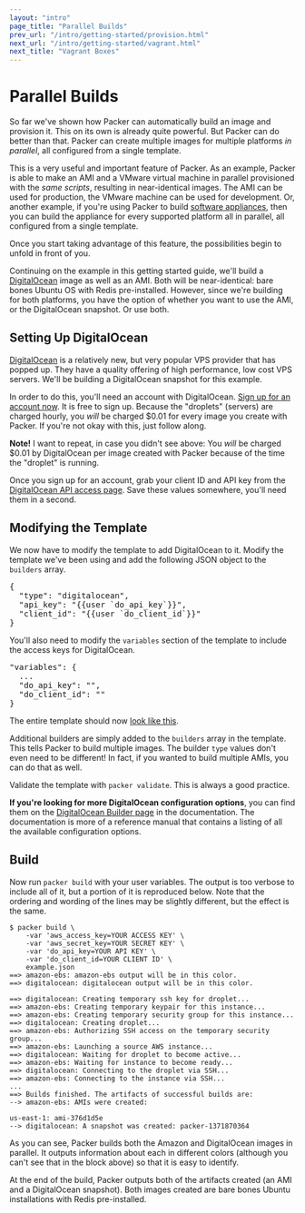 ```yaml
---
layout: "intro"
page_title: "Parallel Builds"
prev_url: "/intro/getting-started/provision.html"
next_url: "/intro/getting-started/vagrant.html"
next_title: "Vagrant Boxes"
---
```


# Parallel Builds

So far we've shown how Packer can automatically build an image and provision it.
This on its own is already quite powerful. But Packer can do better than that.
Packer can create multiple images for multiple platforms _in parallel_, all
configured from a single template.

This is a very useful and important feature of Packer. As an example,
Packer is able to make an AMI and a VMware virtual machine
in parallel provisioned with the _same scripts_, resulting in near-identical
images. The AMI can be used for production, the VMware machine can be used
for development. Or, another example, if you're using Packer to build
[software appliances](http://en.wikipedia.org/wiki/Software_appliance),
then you can build the appliance for every supported platform all in
parallel, all configured from a single template.

Once you start taking advantage of this feature, the possibilities begin
to unfold in front of you.

Continuing on the example in this getting started guide, we'll build
a [DigitalOcean](http://www.digitalocean.com) image as well as an AMI. Both
will be near-identical: bare bones Ubuntu OS with Redis pre-installed.
However, since we're building for both platforms, you have the option of
whether you want to use the AMI, or the DigitalOcean snapshot. Or use both.

## Setting Up DigitalOcean

[DigitalOcean](https://www.digitalocean.com/) is a relatively new, but
very popular VPS provider that has popped up. They have a quality offering
of high performance, low cost VPS servers. We'll be building a DigitalOcean
snapshot for this example.

In order to do this, you'll need an account with DigitalOcean.
[Sign up for an account now](https://www.digitalocean.com/). It is free
to sign up. Because the "droplets" (servers) are charged hourly, you
_will_ be charged $0.01 for every image you create with Packer. If
you're not okay with this, just follow along.

<div class="alert alert-block alert-warn">
<strong>Note!</strong> I want to repeat, in case you didn't see above:
You <em>will</em> be charged $0.01 by DigitalOcean per image created with Packer
because of the time the "droplet" is running.
</div>

Once you sign up for an account, grab your client ID and API key from
the [DigitalOcean API access page](https://www.digitalocean.com/api_access).
Save these values somewhere, you'll need them in a second.

## Modifying the Template

We now have to modify the template to add DigitalOcean to it. Modify the
template we've been using and add the following JSON object to the `builders`
array.

<pre class="prettyprint">
{
  "type": "digitalocean",
  "api_key": "{{user `do_api_key`}}",
  "client_id": "{{user `do_client_id`}}"
}
</pre>

You'll also need to modify the `variables` section of the template
to include the access keys for DigitalOcean.

<pre>
"variables": {
  ...
  "do_api_key": "",
  "do_client_id": ""
}
</pre>

The entire template should now [look like this](https://gist.github.com/pearkes/cc5f8505eee5403a43a6).

Additional builders are simply added to the `builders` array in the template.
This tells Packer to build multiple images. The builder `type` values don't
even need to be different! In fact, if you wanted to build multiple AMIs,
you can do that as well.

Validate the template with `packer validate`. This is always a good practice.

<div class="alert alert-block alert-info">
<strong>If you're looking for more DigitalOcean configuration options</strong>,
you can find them on the <a href="/docs/builders/digitalocean.html">DigitalOcean
Builder page</a> in the documentation. The documentation is more of a reference
manual that contains a listing of all the available configuration options.
</div>

## Build

Now run `packer build` with your user variables. The output is too verbose to include
all of it, but a portion of it is reproduced below. Note that the ordering
and wording of the lines may be slightly different, but the effect is the
same.

```
$ packer build \
    -var 'aws_access_key=YOUR ACCESS KEY' \
    -var 'aws_secret_key=YOUR SECRET KEY' \
    -var 'do_api_key=YOUR API KEY' \
    -var 'do_client_id=YOUR CLIENT ID' \
    example.json
==> amazon-ebs: amazon-ebs output will be in this color.
==> digitalocean: digitalocean output will be in this color.

==> digitalocean: Creating temporary ssh key for droplet...
==> amazon-ebs: Creating temporary keypair for this instance...
==> amazon-ebs: Creating temporary security group for this instance...
==> digitalocean: Creating droplet...
==> amazon-ebs: Authorizing SSH access on the temporary security group...
==> amazon-ebs: Launching a source AWS instance...
==> digitalocean: Waiting for droplet to become active...
==> amazon-ebs: Waiting for instance to become ready...
==> digitalocean: Connecting to the droplet via SSH...
==> amazon-ebs: Connecting to the instance via SSH...
...
==> Builds finished. The artifacts of successful builds are:
--> amazon-ebs: AMIs were created:

us-east-1: ami-376d1d5e
--> digitalocean: A snapshot was created: packer-1371870364
```

As you can see, Packer builds both the Amazon and DigitalOcean images
in parallel. It outputs information about each in different colors
(although you can't see that in the block above) so that it is easy to identify.

At the end of the build, Packer outputs both of the artifacts created
(an AMI and a DigitalOcean snapshot). Both images created are bare bones
Ubuntu installations with Redis pre-installed.
